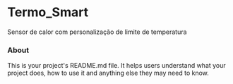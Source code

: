 Termo_Smart
===========

Sensor de calor com personalização de limite de temperatura

### About

This is your project's README.md file. It helps users understand what your
project does, how to use it and anything else they may need to know.